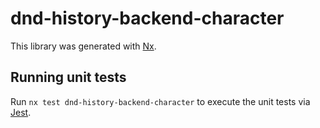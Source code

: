 # dnd-history-backend-character

This library was generated with [Nx](https://nx.dev).

## Running unit tests

Run `nx test dnd-history-backend-character` to execute the unit tests via [Jest](https://jestjs.io).
